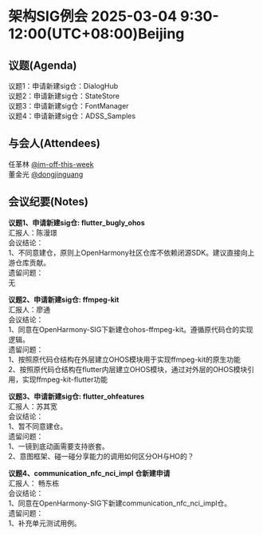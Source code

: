 # 架构SIG例会 2025-03-04 9:30-12:00(UTC+08:00)Beijing

## 议题(Agenda)

议题1：申请新建sig仓：DialogHub  
议题2：申请新建sig仓：StateStore  
议题3：申请新建sig仓：FontManager  
议题4：申请新建sig仓：ADSS_Samples  

## 与会人(Attendees)

任革林 [@im-off-this-week](https://gitee.com/im-off-this-week)  
董金光 [@dongjinguang](https://gitee.com/dongjinguang)  

## 会议纪要(Notes)

**议题1、申请新建sig仓: flutter_bugly_ohos**  
汇报人：陈漫璟  
会议结论：  
1、不同意建仓，原则上OpenHarmony社区仓库不依赖闭源SDK。建议直接向上游仓库贡献。  
遗留问题：  
无  

**议题2、申请新建sig仓: ffmpeg-kit**  
汇报人：廖通  
会议结论：  
1、同意在OpenHarmony-SIG下新建仓ohos-ffmpeg-kit。遵循原代码仓的实现逻辑。  
遗留问题：  
1、按照原代码仓结构在外层建立OHOS模块用于实现ffmpeg-kit的原生功能  
2、按照原代码仓结构在flutter内层建立OHOS模块，通过对外层的OHOS模块引用，实现ffmpeg-kit-flutter功能  

**议题3、申请新建sig仓: flutter_ohfeatures**  
汇报人：苏其宽  
会议结论：  
1、暂不同意建仓。  
遗留问题：  
1、一镜到底动画需要支持嵌套。  
2、意图框架、碰一碰分享能力的调用如何区分OH与HO的？  

**议题4、communication_nfc_nci_impl 仓新建申请**  
汇报人： 畅东栋  
会议结论：  
1、同意在OpenHarmony-SIG下新建communication_nfc_nci_impl仓。  
遗留问题：  
1、补充单元测试用例。  

